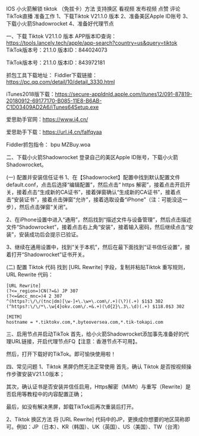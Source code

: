 IOS 小火箭解锁 tiktok （免拔卡）方法
支持换区
看视频
发布视频
点赞
评论
TikTok直播
准备工作
1、下载Tiktok V21.1.0 版本
2、准备美区Apple ID账号
3、下载小火箭Shadowrocket
4、准备好代理节点

一、下载 Tiktok V21.1.0 版本
APP版本ID查询：https://tools.lancely.tech/apple/app-search?country=us&query=tiktok
TikTok版本号：21.1.0 版本ID：844024073

TikTok版本号：21.1.0 版本ID：843972181

抓包工具下载地址：
Fiddler下载链接： https://pc.qq.com/detail/10/detail_3330.html

iTunes2018版下载：https://secure-appldnld.apple.com/itunes12/091-87819-20180912-69177170-B085-11E8-B6AB-C1D03409AD2A6/iTunes64Setup.exe

爱思助手官网：https://www.i4.cn/

爱思助手下载：https://url.i4.cn/faIfqyaa

Fiddler抓包指令：
    bpu MZBuy.woa
    
二、下载小火箭Shadowrocket
登录自己的美区Apple ID账号，下载小火箭Shadowrocket。

(一) 配置并安装信任证书
1、在【Shadowrocket】配置中找到默认配置文件 default.conf，点击后选择“编辑配置”，然后点击“ https 解密”，接着点击开启开关，接着点击“生成新的CA证书”，接着弹窗确认“生成新的CA证书”，接着点击“安装证书”，接着点击弹窗“允许”，接着选取设备“iPhone”（注：可能没这一步），然后点击弹窗“关闭”。

2、在iPhone设置中进入“通用”，然后找到“描述文件与设备管理”，然后点击描述文件“Shadowrocket”，接着点击右上角“安装”，接着输入密码，然后继续点击“安装”，安装成功后会提示已验证。

3、继续在通用设置中，找到“关于本机”，然后在最下面找到“证书信任设置”，接着打开“Shadowrocket”证书开关。

(二) 配置 Tiktok 代码
找到 [URL Rewrite] 字段，复制并粘贴Tiktok 重写规则， URL Rewrite 代码：

    [URL Rewrite]
    (?<=_region=)CN(?=&) JP 307
    (?<=&mcc_mnc=)4 2 307
    ^(https?:\/\/(tnc|dm)[\w-]+\.\w+\.com\/.+)(\?)(.+) $1$3 302
    (^https?:\/\/*\.\w{4}okv.com\/.+&.+)(\d{2}\.3\.\d)(.+) $118.0$3 302

    [MITM]
    hostname = *.tiktokv.com,*.byteoversea.com,*.tik-tokapi.com
三、启用节点并启动TikTok
首先，给小火箭Shadowrocket添加事先准备好的代理URL链接，开启代理节点FQ【注意：香港节点不可用】。

然后，打开下载好的TikTok。即可愉快使用啦！

四、常见问题
1、Tiktok 黑屏仍然无法正常使用
首先，确认 Tiktok 是否按视频操作步骤安装V21.1.0版本；

其次，确认证书是否安装并信任启用，Https解密（MiMt）与重写（Rewrite）是否启用等教程中的内容配置正确；

最后，如没有解决黑屏，卸载TikTok后再次重装后打开。

2、Tiktok 换区方法
将 [URL Rewrite] 代码中的JP，更换成你想要的地区简称即可。例如：JP（日本）、KR（韩国）、UK（英国）、US（美国）、TW（台湾）
